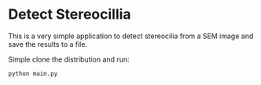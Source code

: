 # Detect Stereocillia

This is a very simple application to detect stereocilia from a SEM image and save the results to a file.

Simple clone the distribution and run:

```
python main.py
```


